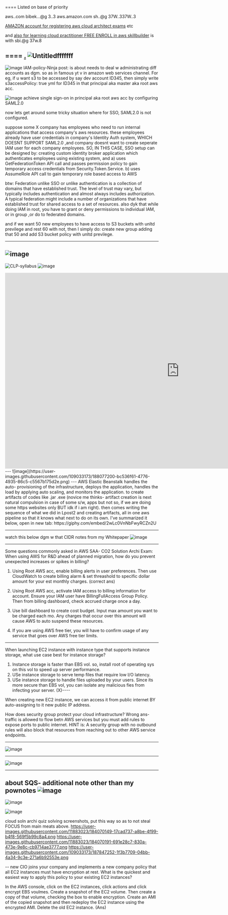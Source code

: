 ====
Listed on base of priority

aws..com bibek...@g 3..3     aws.amazon.com sh..@g 37W..337W..3

 [AMAZON account for registering aws cloud architect exams](https://aws.amazon.com/certification/certification-prep/testing/) etc   

and [also for learning cloud practitioner FREE ENROLL in aws skillbuilder](https://explore.skillbuilder.aws/learn/course/12483/play/50113/aws-certified-cloud-practitioner-official-practice-question-set-clf-c01-english) is with sbi.@g 37w.8

====
[.](https://gist.github.com/AWScommunity/33ab6119dcdeffa149f245f3257fd889#comments)
![Untitledfffffff](https://user-images.githubusercontent.com/109033173/192111690-0812fa89-41e8-447d-81d8-de7e122c28dc.png)
---
![image](https://user-images.githubusercontent.com/109033173/185743047-ca90154f-f832-4145-a1bc-14b968c20a39.png)
IAM-policy-Ninja post: is about needs to deal w administrating diff accounts as dgm. so as in famous yt v in amazon web services channel. 
For eg, if u want s3 to be accessed by say dev account ID345, then simply write s3accessPolicy: true yml for ID345 in that principal aka master aka root aws acc. 

![image](https://user-images.githubusercontent.com/109033173/185743032-f91f0896-ec79-4c3a-8008-355e06bde191.png)
achieve single sign-on in principal aka root aws acc by configuring SAML2.0

now lets get around some tricky situation where for SSO, SAML2.0 is not configured.
 
suppose some X company has employees who need to run internal applications that access company's aws resources. these employees already have user credentials in company's Identity Auth system, WHICH DOESNT SUPPORT SAML2.0 ,and company doesnt want to create seperate IAM user for each company employees.
    SO, IN THIS CASE, SSO setup can be designed by:
 creating custom identity broker application which authenticates employees using existing system, and 
a) uses GetFederationToken API call and passes permission policy to gain temporary access credentials from Security.Token.Service.
b) uses AssumeRole API call to gain temporary role based access to AWS

btw: Federation unlike SSO or unlike authentication is a collection of domains that have established trust. The level of trust may vary, but typically includes authentication and almost always includes authorization. A typical federation might include a number of organizations that have established trust for shared access to a set of resources.
also dyk that while doing IAM in root, you have to grant or deny permissions to individual IAM, or in group ,or do to federated domains.
    
and if we want 50 new employees to have access to S3 buckets with unltd previlege and rest 60 with not, then I simply do: 
create new group adding that 50 and add S3 bucket policy with unltd previlege.

---
![image](https://user-images.githubusercontent.com/109033173/180044421-2a5284ba-5783-4e38-a19c-130fa906bf25.png)
---
![CLP-syllabus](https://user-images.githubusercontent.com/109033173/221373082-f1cb1df2-706c-4279-b1f0-a3b42308bcda.png)
![image](https://user-images.githubusercontent.com/109033173/212552499-4d611ffc-5af3-4092-bcfc-5114a9484ad1.png)
<iframe width="1141" height="642" src="https://www.youtube.com/embed/BhNfhHXvhhc" title="Introduction to AWS OpsWorks" frameborder="0" allow="accelerometer; autoplay; clipboard-write; encrypted-media; gyroscope; picture-in-picture; web-share" allowfullscreen></iframe>
---
![image](https://user-images.githubusercontent.com/109033173/188077200-bc536f61-4776-4935-86c5-c5567b175d2e.png)
---
AWS Elastic Beanstalk handles the auto- provisioning of the infrastructure, deploys the application, handles the load by applying auto scaling, and monitors the application.                             to create artifacts of codes like .jar .exe (novice me thinks- artifact creation is next natural compulsion in case of some s/w, apps but not so, if we are doing some https websites only BUT idk if i am right). then comes writing the sequence of what we did in Lpost2 and creating artifacts, all in one aws pipeline so that it knows what next to do on its own. I've summarized it below, open in new tab: https://giphy.com/embed/2wLc0VnNbFwyRCZn2U

---
watch this below dgm w that CIDR notes from my Whitepaper
![image](https://user-images.githubusercontent.com/109033173/183240652-76f9f489-b36b-4b9c-952a-49189d5c789c.png)

---
Some questions commonly asked in AWS SAA- CO2 Solution Archi Exam:
When using AWS for R&D ahead of planned migration, how do you prevent unexpected increases or spikes in billing?
1.  Using Root AWS acc, enable billing alerts in user preferences. Then use CloudWatch to create billing alarm & set threashold to specific dollar amount for your est monthly charges.  (correct ans)

2.  Using Root AWS acc, activate IAM access to billing information for account. Ensure your IAM user have BillingFullAccess Group Policy. Then from billing dashboard, check accrued charge once a day.

3.  Use bill dashboard to create cost budget. Input max amount you want to be charged each mo. Any charges that occur over this amount will cause AWS to auto suspend these resources.

4.  If you are using AWS free tier, you will have to confirm usage of any service that goes over AWS free tier limits.
---
When launching EC2 instance with instance type that supports instance storage, what use case best for instance storage?
1. Instance storage is faster than EBS vol. so, install root of operating sys on this vol to speed up server performance.
2. USe instance storage to serve temp files that require low I/O latency.
3. USe instance storage to handle files uploaded by your users. Since its more secure than EBS vol, you can isolate any malicious fies from infecting your server. (X)----
 
When creating new EC2 instance, we can access it from public internet BY auto-assigning to it new public IP address.

How does security group protect your cloud infrastructure? Wrong ans- traffic is allowed to flow betn AWS services but you must add rules to expose ports to public internet. HINT is: A security group with no outbound rules will also block that resources from reaching out to other AWS service endpoints. 

---
![image](https://user-images.githubusercontent.com/109033173/185830254-038e4876-beeb-45ff-9026-103df622dccd.png)

---
![image](https://user-images.githubusercontent.com/109033173/185744444-ed1e7198-e582-4199-b1a2-a7dc6970eae6.png)

---
about SQS- additional note other than my pownotes
![image](https://user-images.githubusercontent.com/109033173/186567385-af686d8a-27de-43d8-9d58-13939dba2739.png)
---
![image](https://user-images.githubusercontent.com/109033173/193422322-b40f7d08-68b7-4d6f-8a3e-faaf23aa1606.png)

![image](https://user-images.githubusercontent.com/109033173/192141241-258f9499-d4de-42c7-9b13-fe79d3c043b3.png)


cloud soln archi quiz solving screenshots, put this way so as to not steal FOCUS from main meats above.
https://user-images.githubusercontent.com/11883023/184070149-17cad737-a8be-4f99-b4f8-569f5b99c8a4.png
https://user-images.githubusercontent.com/11883023/184070191-691e28c7-830a-473e-9e8c-cb9714ae3777.png
https://user-images.githubusercontent.com/109033173/187847252-1f3b7709-04bb-4a34-9c3e-271a6b92553e.png


--
new CIO joins your company and implements a new company policy that all EC2 instances must have encryption at rest. What is the quickest and easiest way to apply this policy to your existing EC2 instances?

In the AWS console, click on the EC2 instances, click actions and click encrypt EBS voulmes.
Create a snapshot of the EC2 volume. Then create a copy of that volume, checking the box to enable encryption. Create an AMI of the copied snapshot and then redeploy the EC2 instance using the encrypted AMI. Delete the old EC2 instance. (Ans)

